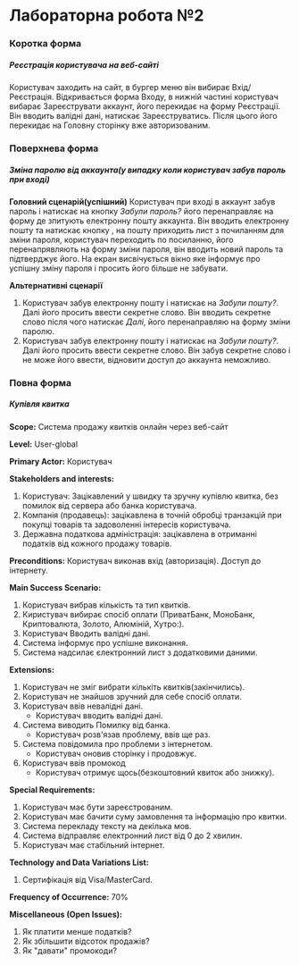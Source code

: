 # Лабораторна робота №2
### Коротка форма
##### Реєстрація користувача на веб-сайті
Користувач заходить на сайт, в бургер меню він вибирає Вхід/Реєстрація. Відкривається форма Входу, в нижній частині користувач вибарає Зареєструвати аккаунт, його перекидає на форму Реєстрації. Він вводить валідні дані, натискає Зареєструватись. Після цього його перекидає на Головну сторінку вже авторизованим. 

### Поверхнева форма
##### Зміна паролю від аккаунта(у випадку коли користувач забув пароль при вході)
**Головний сценарій(успішний)**
Користувач при вході в аккаунт забув пароль і натискає на кнопку *Забули пароль?* його перенаправляє на форму де зпитують електронну пошту аккаунта. Він вводить електронну пошту та натискає кнопку , на пошту приходить лист з почиланням для зміни пароля, користувач переходить по посиланню, його перенапрявляють на форму зміни пароля, він вводить новий пароль та підтверджує його. На екран висвічується вікно яке інформує про успішну зміну пароля і просить його більше не забувати.

**Альтернативні сценарії**
1. Користувач забув електронну пошту і натискає на *Забули пошту?*. Далі його просить ввести секретне слово. Він вводить секретне слово після чого натискає *Далі*, його перенаправляю на форму зміни паролю.
2. Користувач забув електронну пошту і натискає на *Забули пошту?*. Далі його просить ввести секретне слово. Він забув секретне слово і не може його ввести, відновити доступ до аккаунта неможливо.

### Повна форма
##### Купівля квитка
**Scope:**
Система продажу квитків онлайн через веб-сайт

**Level:**
User-global

**Primary Actor:**
Користувач

**Stakeholders and interests:**
1. Користувач: Зацікавлений у швидку та зручну купівлю квитка, без помилок від сервера або банка користувача.
2. Компанія (продавець): зацікавлена в точній обробці транзакцій при покупці
товарів та задоволенні інтересів користувача.
3. Державна податкова адміністрація: зацікавлена в отриманні податків від
кожного продажу товарів.

**Preconditions:**
Користувач виконав вхід (авторизація).
Доступ до інтернету.

**Main Success Scenario:**
1. Користувач вибрав кількість та тип квитків.
2. Киристувач вибирає спосіб оплати (ПриватБанк, МоноБанк, Криптовалюта, Золото, Алюміній, Хутро:).
3. Користувач Вводить валідні дані.
4. Система інформує про успішне виконання.
5. Система надсилає єлектронний лист з додатковими даними.

**Extensions:**
1. Користувач не зміг вибрати кількіть квитків(закінчились).
2. Користувач не знайшов зручний для себе спосіб оплати.
3. Користувач ввів невалідні дані.
    - Користувач вводить валідні дані.
4. Система виводить Помилку від банка.
    - Користувач розв'язав проблему, ввів ще раз.
5. Система повідомила про проблеми з інтернетом.
    - Користувач оновив сторінку і продовжує.
6. Користувач ввів промокод
    - Користувач отримує щось(безкоштовний квиток або знижку).

**Special Requirements:**
1. Користувач має бути зареєстрованим.
2. Користувач має бачити суму замовлення та інформацію про квитки.
3. Система перекладу тексту на декілька мов.
4. Система відправляє електронний лист від 0 до 2 хвилин.
5. Користувач має стабільний інтернет.

**Technology and Data Variations List:**
1. Сертифікація від Visa/MasterCard.

**Frequency of Occurrence:**
70%

**Miscellaneous (Open Issues):**
1. Як платити менше податків?
2. Як збільшити відсоток продажів?
3. Як "давати" промокоди?